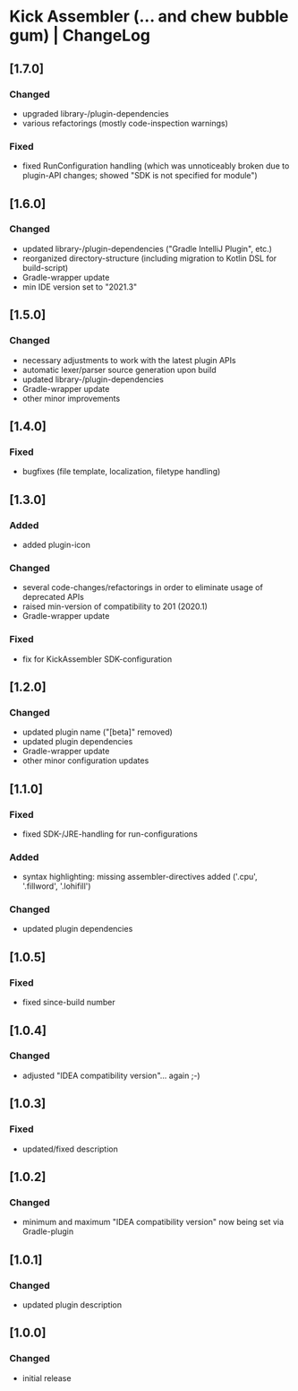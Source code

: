 # Kick Assembler (... and chew bubble gum) | ChangeLog

## [1.7.0]

### Changed
- upgraded library-/plugin-dependencies
- various refactorings (mostly code-inspection warnings)

### Fixed
- fixed RunConfiguration handling (which was unnoticeably broken due to plugin-API changes; showed "SDK is not specified for module")

## [1.6.0]

### Changed
- updated library-/plugin-dependencies ("Gradle IntelliJ Plugin", etc.)
- reorganized directory-structure (including migration to Kotlin DSL for build-script)
- Gradle-wrapper update
- min IDE version set to "2021.3"

## [1.5.0]

### Changed
- necessary adjustments to work with the latest plugin APIs
- automatic lexer/parser source generation upon build
- updated library-/plugin-dependencies
- Gradle-wrapper update
- other minor improvements

## [1.4.0]

### Fixed
- bugfixes (file template, localization, filetype handling)

## [1.3.0]

### Added
- added plugin-icon

### Changed
- several code-changes/refactorings in order to eliminate usage of deprecated APIs
- raised min-version of compatibility to 201 (2020.1)
- Gradle-wrapper update

### Fixed
- fix for KickAssembler SDK-configuration

## [1.2.0]

### Changed
- updated plugin name ("[beta]" removed)
- updated plugin dependencies
- Gradle-wrapper update
- other minor configuration updates

## [1.1.0]

### Fixed
- fixed SDK-/JRE-handling for run-configurations

### Added
- syntax highlighting: missing assembler-directives added ('.cpu', '.fillword', '.lohifill')

### Changed
- updated plugin dependencies

## [1.0.5]

### Fixed
- fixed since-build number

## [1.0.4]

### Changed
- adjusted "IDEA compatibility version"... again ;-)

## [1.0.3]

### Fixed
- updated/fixed description

## [1.0.2]

### Changed
- minimum and maximum "IDEA compatibility version" now being set via Gradle-plugin

## [1.0.1]

### Changed
- updated plugin description

## [1.0.0]

### Changed
- initial release
